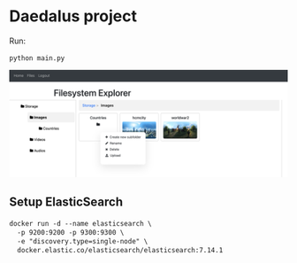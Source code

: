 # Daedalus project
Run:
```
python main.py
```
![Alt text](files.png)

## Setup ElasticSearch
```
docker run -d --name elasticsearch \               
  -p 9200:9200 -p 9300:9300 \
  -e "discovery.type=single-node" \
  docker.elastic.co/elasticsearch/elasticsearch:7.14.1
```
